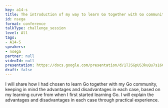 ```yaml
---
key: a14-s
title: The introduction of my way to learn Go together with Go community.
id: nsega
format: conference
talkType: challenge_session
level: All
tags:
- A14-S
speakers:
- nsega
partner: null
videoId: null
presentation: https://docs.google.com/presentation/d/1TJSGpUS3kuQu7s16GnddyzGrcH0knHGBdGLHwttN2KU/edit#slide=id.g12176ea5b66_0_164
draft: false
---
```

I will share how I had chosen to learn Go together with my Go community, keeping in mind the advantages and disadvantages in each case, based on my learning curve from when I first started learning Go. I will explain the advantages and disadvantages in each case through practical experience.